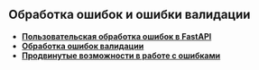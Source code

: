 ## Обработка ошибок и ошибки валидации

- [**Пользовательская обработка ошибок в FastAPI**](https://github.com/vypiemzalyubov/fastapi/tree/main/5.%20Error%20handling%20and%20validation%20errors/5.1%20Custom%20error%20handling%20in%20FastAPI)
- [**Обработка ошибок валидации**](https://github.com/vypiemzalyubov/fastapi/tree/main/5.%20Error%20handling%20and%20validation%20errors/5.2%20Handling%20validation%20errors)
- [**Продвинутые возможности в работе с ошибками**](https://github.com/vypiemzalyubov/fastapi/tree/main/5.%20Error%20handling%20and%20validation%20errors/5.3%20Advanced%20features%20in%20error%20handling)
